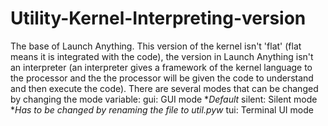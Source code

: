 # Utility-Kernel-Interpreting-version
The base of Launch Anything. This version of the kernel isn't 'flat' (flat means it is integrated with the code), the version in Launch Anything isn't an interpreter (an interpreter gives a framework of the kernel language to the processor and the the processor will be given the code to understand and then execute the code).
There are several modes that can be changed by changing the mode variable:
gui: GUI mode **Default*
silent: Silent mode **Has to be changed by renaming the file to util.pyw*
tui: Terminal UI mode
